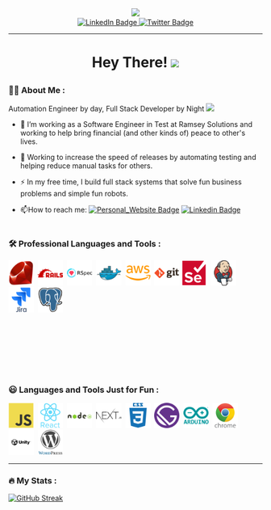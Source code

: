<div id="header" align="center">
  <img src="https://media.giphy.com/media/SWoSkN6DxTszqIKEqv/giphy.gif" width="200"/>
</div>

<div id="badges" align="center">
  <a href="https://www.linkedin.com/in/john-connolly-677196157/">
    <img src="https://img.shields.io/badge/LinkedIn-white?style=for-the-badge&logo=linkedin&logoColor=blue" alt="LinkedIn Badge"/>
  </a>
  <a href="https://twitter.com/johncconnolly">
    <img src="https://img.shields.io/badge/Twitter-blue?style=for-the-badge&logo=twitter&logoColor=white" alt="Twitter Badge"/>
  </a>
</div>

---

<h1 align="center">
  Hey There!
  <img src="https://media.giphy.com/media/hvRJCLFzcasrR4ia7z/giphy.gif" width="30px"/>
  <div style="line-height:5px;">&nbsp;</div>
</h1>

### :man_technologist: About Me :

Automation Engineer by day, Full Stack Developer by Night <img src="https://media.giphy.com/media/WUlplcMpOCEmTGBtBW/giphy.gif" width="30">

- :telescope: I’m working as a Software Engineer in Test at Ramsey Solutions and working to help bring financial (and other kinds of) peace to other's lives.

- :seedling: Working to increase the speed of releases by automating testing and helping reduce manual tasks for others.

- :zap: In my free time, I build full stack systems that solve fun business problems and simple fun robots.

- :mailbox:How to reach me: [![Personal_Website Badge](https://img.shields.io/badge/website-000000?style=for-the-badge&logo=About.me&logoColor=white)](https://johncc.me) [![Linkedin Badge](https://img.shields.io/badge/-John-blue?style=flat&logo=Linkedin&logoColor=white)](https://www.linkedin.com/in/john-connolly-677196157/)

<div style="line-height:5px;">&nbsp;</div>

### :hammer_and_wrench: Professional Languages and Tools :

<div>
    <img src="https://github.com/devicons/devicon/blob/master/icons/ruby/ruby-original.svg" title="Ruby" alt="Ruby" width="50" height="50"/>&nbsp;
    <img src="https://github.com/devicons/devicon/blob/master/icons/rails/rails-plain-wordmark.svg" title="Ruby on Rails" alt="Ruby on Rails" width="50" height="50"/>&nbsp;
    <img src="https://github.com/devicons/devicon/blob/master/icons/rspec/rspec-original-wordmark.svg" title="Ruby RSpec" alt="Ruby RSpec" width="50" height="50"/>&nbsp;
    <img src="https://github.com/devicons/devicon/blob/master/icons/docker/docker-original.svg" title="Docker" alt="Docker" width="50" height="50"/>&nbsp;
    <img src="https://github.com/devicons/devicon/blob/master/icons/amazonwebservices/amazonwebservices-plain-wordmark.svg" title="AWS" alt="AWS" width="50" height="50"/>&nbsp;
    <img src="https://github.com/devicons/devicon/blob/master/icons/git/git-original-wordmark.svg" title="Git" alt="Git" width="50" height="50"/>
    <img src="https://github.com/devicons/devicon/blob/master/icons/selenium/selenium-original.svg" title="selenium" alt="selenium" width="50" height="50"/>&nbsp;
    <img src="https://github.com/devicons/devicon/blob/master/icons/jenkins/jenkins-original.svg" title="Jenkins" alt="Jenkins" width="50" height="50"/>&nbsp;
    <img src="https://github.com/devicons/devicon/blob/master/icons/jira/jira-original-wordmark.svg" title="Jira" alt="Jira" width="50" height="50"/>&nbsp;
    <img src="https://github.com/devicons/devicon/blob/master/icons/postgresql/postgresql-original.svg" title="Postgresql" alt="Postgresql" width="50" height="50"/>&nbsp;
</div>

<div style="padding:50px;">&nbsp;</div>

### 😃 Languages and Tools Just for Fun :

<div>
    <img src="https://github.com/devicons/devicon/blob/master/icons/javascript/javascript-original.svg" title="JavaScript" alt="JavaScript" width="50" height="50"/>&nbsp;
    <img src="https://github.com/devicons/devicon/blob/master/icons/react/react-original-wordmark.svg" title="React" alt="React" width="50" height="50"/>&nbsp;
    <img src="https://github.com/devicons/devicon/blob/master/icons/nodejs/nodejs-original-wordmark.svg" title="NodeJS" alt="NodeJS" width="50" height="50"/>&nbsp;
    <img src="https://github.com/devicons/devicon/blob/master/icons/nextjs/nextjs-original-wordmark.svg" title="Nextjs" alt="Nextjs" width="50" height="50"/>&nbsp;
    <img src="https://github.com/devicons/devicon/blob/master/icons/css3/css3-plain-wordmark.svg"  title="CSS3" alt="CSS3" width="50" height="50"/>&nbsp;
    <img src="https://github.com/devicons/devicon/blob/master/icons/gatsby/gatsby-original.svg" title="Gatsby"  alt="Gatsby" width="50" height="50"/>&nbsp;
    <img src="https://github.com/devicons/devicon/blob/master/icons/arduino/arduino-original-wordmark.svg" title="Arduino" alt="Arduino" width="50" height="50"/>&nbsp;
    <img src="https://github.com/devicons/devicon/blob/master/icons/chrome/chrome-original-wordmark.svg" title="Chrome Automation" alt="Chrome Automation" width="50" height="50"/>&nbsp;
    <img src="https://github.com/devicons/devicon/blob/master/icons/unity/unity-original-wordmark.svg" title="Unity" alt="Unity" width="50" height="50"/>&nbsp;
    <img src="https://github.com/devicons/devicon/blob/master/icons/wordpress/wordpress-original.svg" title="Wordpress" alt="Wordpress" width="50" height="50"/>&nbsp;
</div>

---

### :fire: My Stats :

[![GitHub Streak](http://github-readme-streak-stats.herokuapp.com?user=jcconnol&theme=dark&background=000000)](https://git.io/streak-stats)
